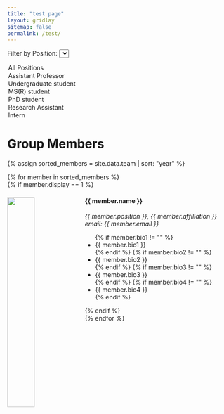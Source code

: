 ```yaml
---
title: "test page"
layout: gridlay
sitemap: false
permalink: /test/
---
```


<!-- Add a dropdown menu for filtering -->
<label for="positionFilter">Filter by Position:</label>
<select id="positionFilter">
  <option value="all">All Positions</option>
  <option value="Assistant Professor">Assistant Professor</option>
  <option value="Undergraduate student">Undergraduate student</option>
  <option value="MS(R) student">MS(R) student</option>
  <option value="PhD student">PhD student</option>
  <option value="Research Assistant">Research Assistant</option>
  <option value="Intern">Intern</option>
</select>

# Group Members  

{% assign sorted_members = site.data.team | sort: "year" %}

<div id="memberContainer">
  {% for member in sorted_members %}
    <div class="member" data-position="{{ member.position }}" data-alumni="{{ member.alumni }}">
      {% if member.display == 1 %}
        <div class="row">
          <div class="col-sm-6 clearfix">
            <img src="{{ member.image }}" class="img-responsive" width="35%" style="float: left" />
            <h4>{{ member.name }}</h4>
            <i>{{ member.position }}, {{ member.affiliation }} <br>email: {{ member.email }}</i>
            <ul style="overflow: hidden">
              {% if member.bio1 != "" %}<li>{{ member.bio1 }}</li>{% endif %}
              {% if member.bio2 != "" %}<li>{{ member.bio2 }}</li>{% endif %}
              {% if member.bio3 != "" %}<li>{{ member.bio3 }}</li>{% endif %}
              {% if member.bio4 != "" %}<li>{{ member.bio4 }}</li>{% endif %}
            </ul>
          </div>
        </div>
      {% endif %}
    </div>
  {% endfor %}
</div>

<script>
  document.getElementById('positionFilter').addEventListener('change', function() {
    var selectedPosition = this.value;
    var members = document.getElementsByClassName('member');

    // Loop through all members and show/hide based on selected position
    for (var i = 0; i < members.length; i++) {
      var position = members[i].getAttribute('data-position');
      var alumni = members[i].getAttribute('data-alumni');

      if ((selectedPosition === 'all' || position === selectedPosition) && alumni === '0') {
        members[i].style.display = 'block'; // Show member
      } else {
        members[i].style.display = 'none'; // Hide member
      }
    }
  });
</script>
